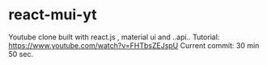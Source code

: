 # react-mui-yt
Youtube clone built with react.js , material ui and ..api..
Tutorial: https://www.youtube.com/watch?v=FHTbsZEJspU
Current commit: 30 min 50 sec.